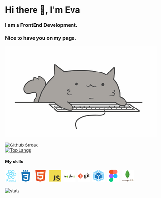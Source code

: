 # Hi there 👋, I'm Eva

### I am a FrontEnd Development.
###  Nice to have you on my page. 

<div>
<img src="./img/cot.gif" alt="coding cat" height="300px" width="500px">
</div>

[![GitHub Streak](https://github-readme-streak-stats.herokuapp.com/?user=mintolime)](https://git.io/streak-stats)  
[![Top Langs](https://github-readme-stats.vercel.app/api/top-langs/?username=mintolime&layout=compact&theme=vision-friendly-dark)](https://github.com/anuraghazra/github-readme-stats)
  

#### My skills
<div>
  <img src="https://github.com/devicons/devicon/blob/master/icons/react/react-original-wordmark.svg" title="React" alt="React" width="40" height="40"/>&nbsp;
  <img src="https://github.com/devicons/devicon/blob/master/icons/css3/css3-plain-wordmark.svg"  title="CSS3" alt="CSS" width="40" height="40"/>&nbsp;
  <img src="https://github.com/devicons/devicon/blob/master/icons/html5/html5-original.svg" title="HTML5" alt="HTML" width="40" height="40"/>&nbsp;
  <img src="https://github.com/devicons/devicon/blob/master/icons/javascript/javascript-original.svg" title="JavaScript" alt="JavaScript" width="40" height="40"/>&nbsp;
  <img src="https://github.com/devicons/devicon/blob/master/icons/nodejs/nodejs-original-wordmark.svg" title="NodeJS" alt="NodeJS" width="40" height="40"/>&nbsp;
  <img src="https://github.com/devicons/devicon/blob/master/icons/git/git-original-wordmark.svg" title="Git" **alt="Git" width="40" height="40"/>&nbsp
  <img src="https://github.com/devicons/devicon/blob/master/icons/webpack/webpack-original.svg" title="Git" **alt="webpack" width="40" height="40"/>&nbsp
  <img src="https://raw.githubusercontent.com/devicons/devicon/1119b9f84c0290e0f0b38982099a2bd027a48bf1/icons/figma/figma-original.svg" title="Figma" **alt="Git" width="40" height="40"/>&nbsp
   <img src="https://raw.githubusercontent.com/devicons/devicon/1119b9f84c0290e0f0b38982099a2bd027a48bf1/icons/mongodb/mongodb-original-wordmark.svg" title="mongodb" **alt="Git" width="40" height="40"/>&nbsp
</div>
<br />
<img src="https://komarev.com/ghpvc/?username=mintolime" alt="stats" />
<br />


